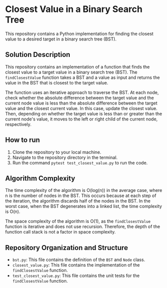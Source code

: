 # Closest Value in a Binary Search Tree

This repository contains a Python implementation for finding the closest value to a desired target in a binary search tree (BST).

## Solution Description

This repository contains an implementation of a function that finds the closest value to a target value in a binary search tree (BST). The `findClosestValue` function takes a BST and a value as input and returns the value in the BST that is closest to the target value.

The function uses an iterative approach to traverse the BST. At each node, check whether the absolute difference between the target value and the current node value is less than the absolute difference between the target value and the closest current value. In this case, update the closest value. Then, depending on whether the target value is less than or greater than the current node's value, it moves to the left or right child of the current node, respectively.

## How to run

1. Clone the repository to your local machine.
2. Navigate to the repository directory in the terminal.
3. Run the command `pytest test_closest_value.py` to run the code.

## Algorithm Complexity

The time complexity of the algorithm is O(log(n)) in the average case, where n is the number of nodes in the BST. This occurs because at each step of the iteration, the algorithm discards half of the nodes in the BST. In the worst case, when the BST degenerates into a linked list, the time complexity is O(n).

The space complexity of the algorithm is O(1), as the `findClosestValue` function is iterative and does not use recursion. Therefore, the depth of the function call stack is not a factor in space complexity.

## Repository Organization and Structure

- `bst.py`: This file contains the definition of the `BST` and `Node` class.
- `closest_value.py`: This file contains the implementation of the `findClosestValue` function.
- `test_closest_value.py`: This file contains the unit tests for the `findClosestValue` function.
